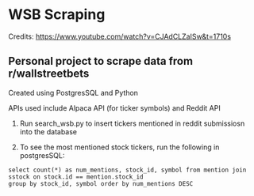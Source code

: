 # WSB Scraping

Credits: https://www.youtube.com/watch?v=CJAdCLZaISw&t=1710s

## Personal project to scrape data from r/wallstreetbets 



Created using PostgresSQL and Python

APIs used include Alpaca API (for ticker symbols) and Reddit API 




1. Run search_wsb.py to insert tickers mentioned in reddit submissiosn into the database 


2. To see the most mentioned stock tickers, run the following in postgresSQL: 
```
select count(*) as num_mentions, stock_id, symbol from mention join sstock on stock.id == mention.stock_id 
group by stock_id, symbol order by num_mentions DESC
```
